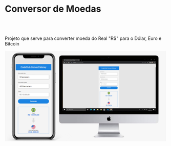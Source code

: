 <h1>Conversor de Moedas</h1>
<br>
<br>
<p>Projeto que serve para converter moeda do Real "R$" para o Dólar, Euro e Bitcoin</p>

<img src="https://github.com/rafaelgalvao93/conversor-de-moeda/blob/master/assets/20230407_200125%5B31%5D.jpg?raw=true">
